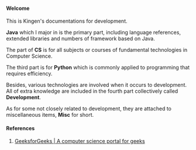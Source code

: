 #### Welcome

This is Kingen's documentations for development. 

**Java** which I major in  is the primary part, including language references, extended libraries and numbers of framework based on Java.

The part of **CS** is for all subjects or courses of fundamental technologies in Computer Science.

The third part is for **Python** which is commonly applied to programming that requires efficiency.

Besides, various technologies are involved when it occurs to development. All of extra knowledge are included in the fourth part collectively called **Development**.

As for some not closely related to development, they are attached to miscellaneous items, **Misc** for short.

#### References

1. [GeeksforGeeks | A computer science portal for geeks](https://www.geeksforgeeks.org/)